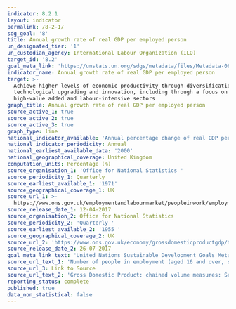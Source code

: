 ```yaml
---
indicator: 8.2.1
layout: indicator
permalink: /8-2-1/
sdg_goal: '8'
title: Annual growth rate of real GDP per employed person
un_designated_tier: '1'
un_custodian_agency: International Labour Organization (ILO)
target_id: '8.2'
goal_meta_link: 'https://unstats.un.org/sdgs/metadata/files/Metadata-08-02-01.pdf'
indicator_name: Annual growth rate of real GDP per employed person
target: >-
  Achieve higher levels of economic productivity through diversification,
  technological upgrading and innovation, including through a focus on
  high-value added and labour-intensive sectors
graph_title: Annual growth rate of real GDP per employed person
source_active_1: true
source_active_2: true
source_active_3: true
graph_type: line
national_indicator_available: 'Annual percentage change of real GDP per employed person '
national_indicator_periodicity: Annual
national_earliest_available_data: '2000'
national_geographical_coverage: United Kingdom
computation_units: Percentage (%)
source_organisation_1: 'Office for National Statistics '
source_periodicity_1: Quarterly
source_earliest_available_1: '1971'
source_geographical_coverage_1: UK
source_url_1: >-
  https://www.ons.gov.uk/employmentandlabourmarket/peopleinwork/employmentandemployeetypes/timeseries/mgrz/lms
source_release_date_1: 12-04-2017
source_organisation_2: Office for National Statistics
source_periodicity_2: 'Quarterly '
source_earliest_available_2: '1955 '
source_geographical_coverage_2: UK
source_url_2: 'https://www.ons.gov.uk/economy/grossdomesticproductgdp/timeseries/abmi/pgdp'
source_release_date_2: 26-07-2017
goal_meta_link_text: 'United Nations Sustainable Development Goals Metadata: 8.2.1'
source_url_text_1: 'Number of people in employment (aged 16 and over, seasonally adjusted)'
source_url_3: Link to Source
source_url_text_2: 'Gross Domestic Product: chained volume measures: Seasonally adjusted £m'
reporting_status: complete
published: true
data_non_statistical: false
---
```

